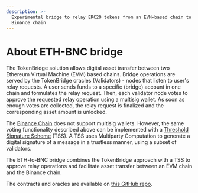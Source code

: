 ```yaml
---
description: >-
  Experimental bridge to relay ERC20 tokens from an EVM-based chain to the
  Binance chain
---
```


# About ETH-BNC bridge

The TokenBridge solution allows digital asset transfer between two Ethereum Virtual Machine (EVM) based chains. Bridge operations are served by the TokenBridge oracles (Validators) - nodes that listen to user's relay requests. A user sends funds to a specific (bridge) account in one chain and formulates the relay request. Then, each validator node votes to approve the requested relay operation using a multisig wallet. As soon as enough votes are collected, the relay request is finalized and the corresponding asset amount is unlocked.

The [Binance Chain](https://docs.binance.org) does not support multisig wallets. However, the same voting functionality described above can be implemented with a [Threshold Signature Scheme](https://zengo.com/implementing-open-source-tss-to-binance-coin-bnb/) (TSS). A TSS uses Multiparty Computation to generate a digital signature of a message in a trustless manner, using a subset of validators.

The ETH-to-BNC bridge combines the TokenBridge approach with a TSS to approve relay operations and facilitate asset transfer between an EVM chain and the Binance chain.

The contracts and oracles are available on [this GitHub repo](https://github.com/poanetwork/eth-to-bnc-bridge).
